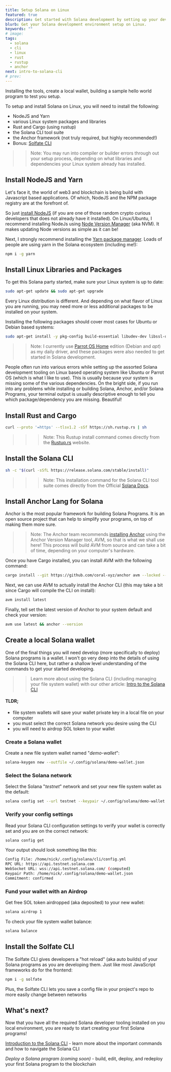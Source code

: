 ```yaml
---
title: Setup Solana on Linux
featured: true
description: Get started with Solana development by setting up your dev environment. Installing the Solana CLI, rust, cargo, web3.js, and a local validator on Linux.
blurb: Get your Solana development environment setup on Linux.
keywords: ""
# image:
tags:
  - solana
  - cli
  - linux
  - rust
  - rustup
  - anchor
next: intro-to-solana-cli
# prev:
---
```


Installing the tools, create a local wallet, building a sample hello world program to test you setup.

To setup and install Solana on Linux, you will need to install the following:

- NodeJS and Yarn
- various Linux system packages and libraries
- Rust and Cargo (using rustup)
- the Solana CLI tool suite
- the Anchor framework (not truly required, but highly recommended!)
- Bonus: [Solfate CLI](/cli)

> > Note: You may run into compiler or builder errors through out your setup process, depending on what libraries and dependencies your Linux system already has installed.

## Install NodeJS and Yarn

Let's face it, the world of web3 and blockchain is being build with Javascript based applications. Of which, NodeJS and the NPM package registry are at the forefront of.

So just [install NodeJS](https://nodejs.org) (if you are one of those random crypto curious developers that does not already have it installed). On Linux/Ubuntu, I recommend installing NodeJs using [Node Version Manager](https://github.com/nvm-sh/nvm) (aka NVM). It makes updating Node versions as simple as it can be!

Next, I strongly recommend installing the [Yarn package manager](https://www.npmjs.com/package/yarn). Loads of people are using yarn in the Solana ecosystem (including me!):

```bash
npm i -g yarn
```

## Install Linux Libraries and Packages

To get this Solana party started, make sure your Linux system is up to date:

```bash
sudo apt-get update && sudo apt-get upgrade
```

Every Linux distribution is different. And depending on what flavor of Linux you are running, you may need more or less additional packages to be installed on your system.

Installing the following packages should cover most cases for Ubuntu or Debian based systems:

```bash
sudo apt-get install -y pkg-config build-essential libudev-dev libssl-dev
```

> > Note: I currently use [Parrot OS Home](https://parrotlinux.org/download/?version=home) edition (Debian and _apt_) as my daily driver, and these packages were also needed to get started in Solana development.

People often run into various errors while setting up the assorted Solana development tooling on Linux based operating system like Ubuntu or Parrot OS (which is what I like to use). This is usually because your system is missing some of the various dependencies. On the bright side, if you run into any problems while installing or building Solana, Anchor, and/or Solana Programs, your terminal output is usually descriptive enough to tell you which package/dependency you are missing. Beautiful!

## Install Rust and Cargo

```bash
curl --proto '=https' --tlsv1.2 -sSf https://sh.rustup.rs | sh
```

> > > Note: This Rustup install command comes directly from the [Rustup.rs](https://rustup.rs/) website.

## Install the Solana CLI

```bash
sh -c "$(curl -sSfL https://release.solana.com/stable/install)"
```

> > > Note: This installation command for the Solana CLI tool suite comes directly from the Official [Solana Docs](https://docs.solana.com/cli/install-solana-cli-tools#use-solanas-install-tool).

## Install Anchor Lang for Solana

Anchor is the most popular framework for building Solana Programs. It is an open source project that can help to simplify your programs, on top of making them more sure.

> > Note: The Anchor team recommends [installing Anchor](https://www.anchor-lang.com/docs/installation) using the Anchor Version Manager tool, AVM, so that is what we shall use here! This process will build AVM from source and can take a bit of time, depending on your computer's hardware.

Once you have Cargo installed, you can install AVM with the following command:

```bash
cargo install --git https://github.com/coral-xyz/anchor avm --locked --force
```

Next, we can use AVM to actually install the Anchor CLI (this may take a bit since Cargo will compile the CLI on install):

```bash
avm install latest
```

Finally, tell set the latest version of Anchor to your system default and check your version:

```bash
avm use latest && anchor --version
```

## Create a local Solana wallet

One of the final things you will need develop (more specifically to deploy) Solana programs is a wallet. I won't go very deep into the details of using the Solana CLI here, but rather a shallow level understanding of the commands to get your started developing.

> > Learn more about using the Solana CLI (including managing your file system wallet) with our other article: [Intro to the Solana CLI](./intro-to-solana-cli)

#### TLDR;

- file system wallets will save your wallet private key in a local file on your computer
- you must select the correct Solana network you desire using the CLI
- you will need to airdrop SOL token to your wallet

### Create a Solana wallet

Create a new file system wallet named "_demo-wallet_":

```bash
solana-keygen new --outfile ~/.config/solana/demo-wallet.json
```

### Select the Solana network

Select the Solana "_testnet_" network and set your new file system wallet as the default:

```bash
solana config set --url testnet --keypair ~/.config/solana/demo-wallet.json
```

### Verify your config settings

Read your Solana CLI configuration settings to verify your wallet is correctly set and you are on the correct network:

```bash
solana config get
```

Your output should look something like this:

```bash
Config File: /home/nick/.config/solana/cli/config.yml
RPC URL: https://api.testnet.solana.com
WebSocket URL: wss://api.testnet.solana.com/ (computed)
Keypair Path: /home/nick/.config/solana/demo-wallet.json
Commitment: confirmed
```

### Fund your wallet with an Airdrop

Get free SOL token airdropped (aka deposited) to your new wallet:

```bash
solana airdrop 1
```

To check your file system wallet balance:

```bash
solana balance
```

## Install the Solfate CLI

The Solfate CLI gives developers a "hot reload" (aka auto builds) of your Solana programs as you are developing them. Just like most JavaScript frameworks do for the frontend:

```bash
npm i -g solfate
```

Plus, the Solfate CLI lets you save a config file in your project's repo to more easily change between networks

## What's next?

Now that you have all the required Solana developer tooling installed on you local environment, you are ready to start creating your first Solana programs!

[Introduction to the Solana CLI](./intro-to-solana-cli) - learn more about the important commands and how to navigate the Solana CLI

_Deploy a Solana program (coming soon)_ - build, edit, deploy, and redeploy your first Solana program to the blockchain
